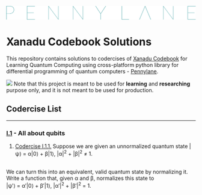 <a href="https://pennylane.ai/"><img src="pennylane_thin.png"></a>
# Xanadu Codebook Solutions

This repository contains solutions to codercises of [Xanadu Codebook](https://codebook.xanadu.ai/) for Learning Quantum Computing using cross-platform python library for differential programming of quantum computers - [Pennylane](https://pennylane.ai/).

<!-- Read this in other languages:  -->

<img src="https://img.icons8.com/external-xnimrodx-lineal-gradient-xnimrodx/64/000000/external-alert-notification-xnimrodx-lineal-gradient-xnimrodx-10.png" width=25> Note that this project is meant to be used for **learning** and **researching** purpose only, and it is not meant to be used for production.

## Codercise List
<hr>

### [I.1](https://codebook.xanadu.ai/I.1) - All about qubits 
1. [Codercise I.1.1.](https://github.com/devilkiller-ag/Xanadu-Codebook-Solutions/blob/main/I1-01-NormalizeTheQuantumState.ipynb) Suppose we are given an unnormalized quantum state
|ψ⟩ = α|0⟩ + β|1⟩, |α|<sup>2</sup> + |β|<sup>2</sup> ≠ 1. 
<br>
We can turn this into an equivalent, valid quantum state by normalizing it. Write a function that, given α and β, normalizes this state to
<br>
|ψ′⟩ = α′|0⟩ + β′|1⟩, |α′|<sup>2</sup> + |β′|<sup>2</sup> = 1.
